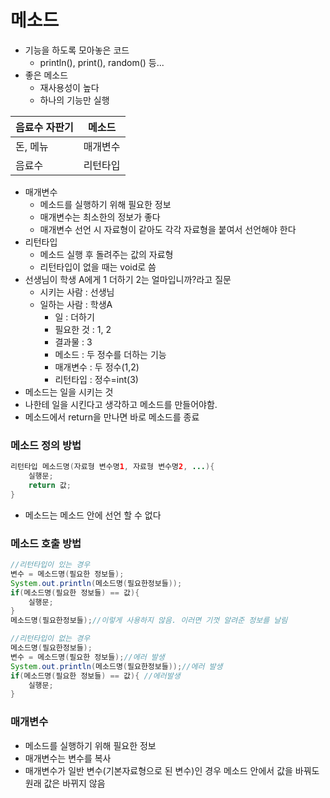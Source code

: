 # 메소드

* 기능을 하도록 모아놓은 코드
  * println(), print(), random() 등...
* 좋은 메소드 
  * 재사용성이 높다
  * 하나의 기능만 실행

| 음료수 자판기 | 메소드   |
| ------------- | -------- |
| 돈, 메뉴      | 매개변수 |
| 음료수        | 리턴타입 |

* 매개변수
  * 메소드를 실행하기 위해 필요한 정보
  * 매개변수는 최소한의 정보가 좋다
  * 매개변수 선언 시 자료형이 같아도 각각 자료형을 붙여서 선언해야 한다
* 리턴타입
  * 메소드 실행 후 돌려주는 값의 자료형
  * 리턴타입이 없을 때는 void로 씀
* 선생님이 학생 A에게 1 더하기 2는 얼마입니까?라고 질문
  * 시키는 사람 : 선생님
  * 일하는 사람 : 학생A
    * 일 : 더하기
    * 필요한 것 : 1, 2
    * 결과물 : 3
    * 메소드 : 두 정수를 더하는 기능
    * 매개변수 : 두 정수(1,2)
    * 리턴타입 : 정수=int(3)
* 메소드는 일을 시키는 것
* 나한테 일을 시킨다고 생각하고 메소드를 만들어야함.
* 메소드에서 return을 만나면 바로 메소드를 종료

### 메소드 정의 방법

```java
리턴타입 메소드명(자료형 변수명1, 자료형 변수명2, ...){
    실행문;
    return 값;
}
```

* 메소드는 메소드 안에 선언 할 수 없다

### 메소드 호출 방법

```java
//리턴타입이 있는 경우
변수 = 메소드명(필요한 정보들);
System.out.println(메소드명(필요한정보들));
if(메소드명(필요한 정보들) == 값){
    실행문;
}
메소드명(필요한정보들);//이렇게 사용하지 않음. 이러면 기껏 알려준 정보를 날림

//리턴타입이 없는 경우
메소드명(필요한정보들);
변수 = 메소드명(필요한 정보들);//에러 발생
System.out.println(메소드명(필요한정보들));//에러 발생
if(메소드명(필요한 정보들) == 값){ //에러발생
    실행문;
}
```



### 매개변수

* 메소드를 실행하기 위해 필요한 정보
* 매개변수는 변수를 복사
* 매개변수가 일반 변수(기본자료형으로 된 변수)인 경우 메소드 안에서 값을 바꿔도 원래 값은 바뀌지 않음

